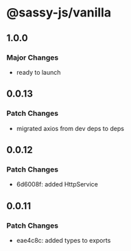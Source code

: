 # @sassy-js/vanilla

## 1.0.0

### Major Changes

- ready to launch

## 0.0.13

### Patch Changes

- migrated axios from dev deps to deps

## 0.0.12

### Patch Changes

- 6d6008f: added HttpService

## 0.0.11

### Patch Changes

- eae4c8c: added types to exports
